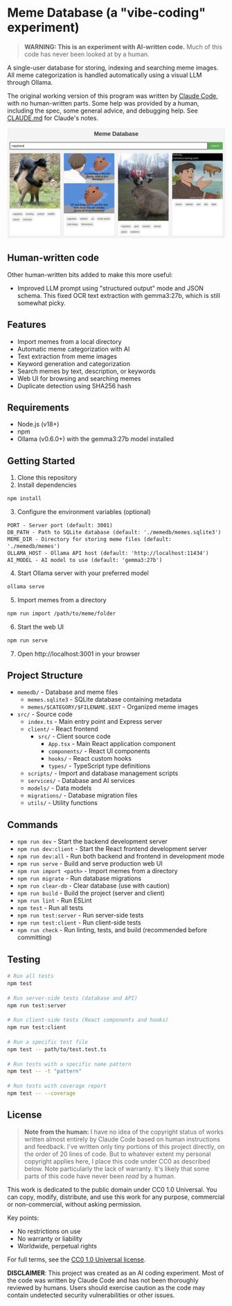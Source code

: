 # Meme Database (a "vibe-coding" experiment)

> **WARNING: This is an experiment with AI-written code.** Much of this code has never been looked at by a human.

A single-user database for storing, indexing and searching meme images. All meme categorization is handled automatically using a visual LLM through Ollama.

The original working version of this program was written by [Claude Code](https://docs.anthropic.com/en/docs/agents-and-tools/claude-code/overview), with no human-written parts. Some help was provided by a human, including the spec, some general advice, and debugging help. See [CLAUDE.md](./CLAUDE.md) for Claude's notes.

![Meme database with text search bar and meme thumbnails](screenshots/meme-database.png)

## Human-written code

Other human-written bits added to make this more useful:

- Improved LLM prompt using "structured output" mode and JSON schema. This fixed OCR text extraction with gemma3:27b, which is still somewhat picky.

## Features

- Import memes from a local directory
- Automatic meme categorization with AI
- Text extraction from meme images
- Keyword generation and categorization 
- Search memes by text, description, or keywords
- Web UI for browsing and searching memes
- Duplicate detection using SHA256 hash

## Requirements

- Node.js (v18+)
- npm
- Ollama (v0.6.0+) with the gemma3:27b model installed

## Getting Started

1. Clone this repository
2. Install dependencies

```bash
npm install
```

3. Configure the environment variables (optional)

```
PORT - Server port (default: 3001)
DB_PATH - Path to SQLite database (default: './memedb/memes.sqlite3')
MEME_DIR - Directory for storing meme files (default: './memedb/memes')
OLLAMA_HOST - Ollama API host (default: 'http://localhost:11434')
AI_MODEL - AI model to use (default: 'gemma3:27b')
```

4. Start Ollama server with your preferred model

```bash
ollama serve
```

5. Import memes from a directory

```bash
npm run import /path/to/meme/folder
```

6. Start the web UI

```bash
npm run serve
```

7. Open http://localhost:3001 in your browser

## Project Structure

- `memedb/` - Database and meme files
  - `memes.sqlite3` - SQLite database containing metadata
  - `memes/$CATEGORY/$FILENAME.$EXT` - Organized meme images
- `src/` - Source code
  - `index.ts` - Main entry point and Express server
  - `client/` - React frontend
    - `src/` - Client source code
      - `App.tsx` - Main React application component
      - `components/` - React UI components
      - `hooks/` - React custom hooks
      - `types/` - TypeScript type definitions
  - `scripts/` - Import and database management scripts
  - `services/` - Database and AI services
  - `models/` - Data models
  - `migrations/` - Database migration files
  - `utils/` - Utility functions

## Commands

- `npm run dev` - Start the backend development server
- `npm run dev:client` - Start the React frontend development server
- `npm run dev:all` - Run both backend and frontend in development mode
- `npm run serve` - Build and serve production web UI
- `npm run import <path>` - Import memes from a directory
- `npm run migrate` - Run database migrations
- `npm run clear-db` - Clear database (use with caution)
- `npm run build` - Build the project (server and client)
- `npm run lint` - Run ESLint
- `npm test` - Run all tests
- `npm run test:server` - Run server-side tests
- `npm run test:client` - Run client-side tests
- `npm run check` - Run linting, tests, and build (recommended before committing)

## Testing

```bash
# Run all tests
npm test

# Run server-side tests (database and API)
npm run test:server

# Run client-side tests (React components and hooks)
npm run test:client

# Run a specific test file
npm test -- path/to/test.test.ts

# Run tests with a specific name pattern
npm test -- -t "pattern"

# Run tests with coverage report
npm test -- --coverage
```

## License

> **Note from the human:** I have no idea of the copyright status of works written almost entirely by Claude Code based on human instructions and feedback. I've written only tiny portions of this project directly, on the order of 20 lines of code. But to whatever extent my personal copyright applies here, I place this code under CC0 as described below. Note particularly the lack of warranty. It's likely that some parts of this code have never been _read_ by a human.

This work is dedicated to the public domain under CC0 1.0 Universal. You can copy, modify, distribute, and use this work for any purpose, commercial or non-commercial, without asking permission.

Key points:
- No restrictions on use
- No warranty or liability
- Worldwide, perpetual rights

For full terms, see the [CC0 1.0 Universal license](LICENSE.txt).

**DISCLAIMER**: This project was created as an AI coding experiment. Most of the code was written by Claude Code and has not been thoroughly reviewed by humans. Users should exercise caution as the code may contain undetected security vulnerabilities or other issues.